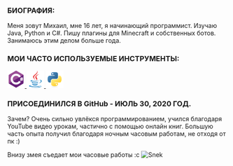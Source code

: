 ### БИОГРАФИЯ:
Меня зовут Михаил, мне 16 лет, я начинающий программист. Изучаю Java, Python и C#. Пишу плагины для Minecraft и собственных ботов. Занимаюсь этим делом больше года.

### МОИ ЧАСТО ИСПОЛЬЗУЕМЫЕ ИНСТРУМЕНТЫ:
<a href="https://www.w3schools.com/cs/" target="_blank" rel="noreferrer"> <img src="https://raw.githubusercontent.com/devicons/devicon/master/icons/csharp/csharp-original.svg" alt="csharp" width="40" height="40"/> </a> <a href="https://www.java.com" target="_blank" rel="noreferrer"> <img src="https://raw.githubusercontent.com/devicons/devicon/master/icons/java/java-original.svg" alt="java" width="40" height="40"/> </a> <a href="https://www.python.org" target="_blank" rel="noreferrer"> <img src="https://raw.githubusercontent.com/devicons/devicon/master/icons/python/python-original.svg" alt="python" width="40" height="40"/> </a>

### ПРИСОЕДИНИЛСЯ В GitHub - ИЮЛЬ 30, 2020 ГОД.
Зачем? Очень сильно увлёкся программированием, учился благодаря YouTube видео урокам, частично с помощью онлайн книг. Большую часть опыта получил благодаря ночным часовым работам, не отходя от пк :)

Внизу змея съедает мои часовые работы :c
![Snek](https://raw.githubusercontent.com/jewlexx/jewlexx/snake/github-contribution-grid-snake.svg)
